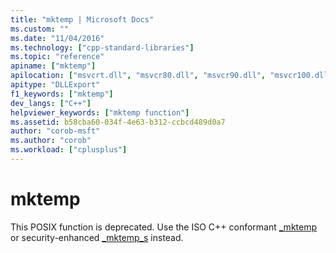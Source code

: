 ```yaml
---
title: "mktemp | Microsoft Docs"
ms.custom: ""
ms.date: "11/04/2016"
ms.technology: ["cpp-standard-libraries"]
ms.topic: "reference"
apiname: ["mktemp"]
apilocation: ["msvcrt.dll", "msvcr80.dll", "msvcr90.dll", "msvcr100.dll", "msvcr100_clr0400.dll", "msvcr110.dll", "msvcr110_clr0400.dll", "msvcr120.dll", "msvcr120_clr0400.dll", "ucrtbase.dll"]
apitype: "DLLExport"
f1_keywords: ["mktemp"]
dev_langs: ["C++"]
helpviewer_keywords: ["mktemp function"]
ms.assetid: b58cba60-034f-4e63-b312-ccbcd489d0a7
author: "corob-msft"
ms.author: "corob"
ms.workload: ["cplusplus"]
---
```

# mktemp

This POSIX function is deprecated. Use the ISO C++ conformant [_mktemp](mktemp-wmktemp.md) or security-enhanced [_mktemp_s](mktemp-s-wmktemp-s.md) instead.